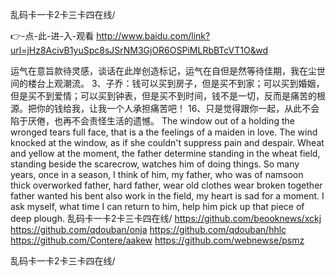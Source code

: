 
乱码卡一卡2卡三卡四在线/




👉-点-此-进-入-观看  http://www.baidu.com/link?url=jHz8AcivB1yuSpc8sJSrNM3GjOR6OSPiMLRbBTcVT1O&wd




运气在意旨款待灵感，谈话在此岸创造标记，运气在自但是然等待佳期，我在尘世间的楼台上观潮流。
3、子乔：钱可以买到房子，但是买不到家；可以买到婚姻，但是买不到爱情；可以买到钟表，但是买不到时间，钱不是一切，反而是痛苦的根源。把你的钱给我，让我一个人承担痛苦吧！
	16、只是觉得跟你一起，从此不会陷于厌倦，也再不会责怪生活的遗憾。
The window out of a holding the wronged tears full face, that is a the feelings of a maiden in love.
The wind knocked at the window, as if she couldn't suppress pain and despair.
Wheat and yellow at the moment, the father determine standing in the wheat field, standing beside the scarecrow, watches him of doing things.
So many years, once in a season, I think of him, my father, who was of namsoon thick overworked father, hard father, wear old clothes wear broken together father wanted his bent also work in the field, my heart is sad for a moment.
I ask myself, what time I can return to him, help him pick up that piece of deep plough.
乱码卡一卡2卡三卡四在线/ https://github.com/beooknews/xckj
https://github.com/qdouban/onja
https://github.com/qdouban/hhlc
https://github.com/Contere/aakew
https://github.com/webnewse/psmz





乱码卡一卡2卡三卡四在线/
